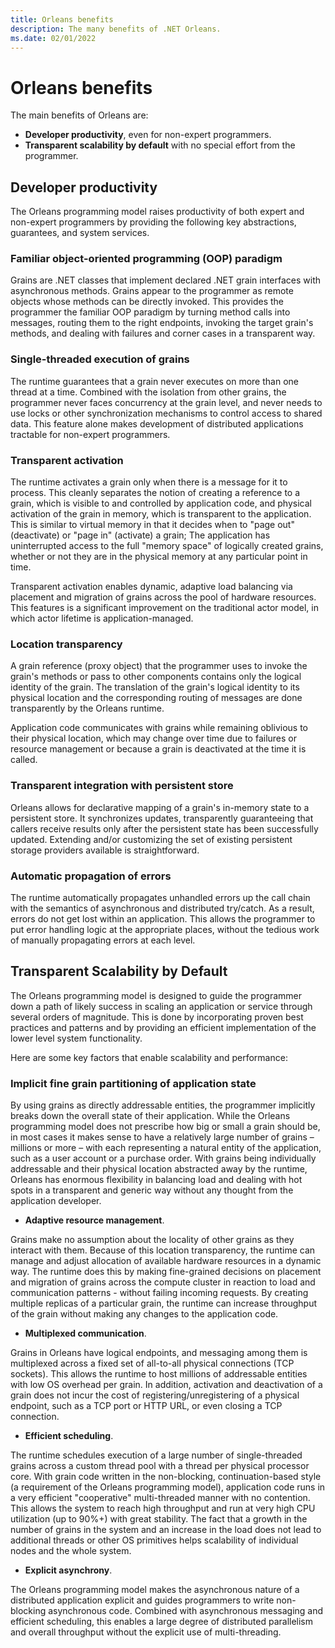 ```yaml
---
title: Orleans benefits
description: The many benefits of .NET Orleans.
ms.date: 02/01/2022
---
```


# Orleans benefits

The main benefits of Orleans are:

- **Developer productivity**, even for non-expert programmers.
- **Transparent scalability by default** with no special effort from the programmer.

## Developer productivity

The Orleans programming model raises productivity of both expert and non-expert programmers by providing the following key abstractions, guarantees, and system services.

### Familiar object-oriented programming (OOP) paradigm

Grains are .NET classes that implement declared .NET grain interfaces with asynchronous methods. Grains appear to the programmer as remote objects whose methods can be directly invoked. This provides the programmer the familiar OOP paradigm by turning method calls into messages, routing them to the right endpoints, invoking the target grain's methods, and dealing with failures and corner cases in a transparent way.

### Single-threaded execution of grains

The runtime guarantees that a grain never executes on more than one thread at a time. Combined with the isolation from other grains, the programmer never faces concurrency at the grain level, and never needs to use locks or other synchronization mechanisms to control access to shared data. This feature alone makes development of distributed applications tractable for non-expert programmers.

### Transparent activation

The runtime activates a grain only when there is a message for it to process. This cleanly separates the notion of creating a reference to a grain, which is visible to and controlled by application code, and physical activation of the grain in memory, which is transparent to the application. This is similar to virtual memory in that it decides when to "page out" (deactivate) or "page in" (activate) a grain; The application has uninterrupted access to the full "memory space" of logically created grains, whether or not they are in the physical memory at any particular point in time.

Transparent activation enables dynamic, adaptive load balancing via placement and migration of grains across the pool of hardware resources. This features is a significant improvement on the traditional actor model, in which actor lifetime is application-managed.

### Location transparency

A grain reference (proxy object) that the programmer uses to invoke the grain's methods or pass to other components contains only the logical identity of the grain. The translation of the grain's logical identity to its physical location and the corresponding routing of messages are done transparently by the Orleans runtime.

Application code communicates with grains while remaining oblivious to their physical location, which may change over time due to failures or resource management or because a grain is deactivated at the time it is called.

### Transparent integration with persistent store

Orleans allows for declarative mapping of a grain's in-memory state to a persistent store. It synchronizes updates, transparently guaranteeing that callers receive results only after the persistent state has been successfully updated. Extending and/or customizing the set of existing persistent storage providers available is straightforward.

### Automatic propagation of errors

The runtime automatically propagates unhandled errors up the call chain with the semantics of asynchronous and distributed try/catch. As a result, errors do not get lost within an application. This allows the programmer to put error handling logic at the appropriate places, without the tedious work of manually propagating errors at each level.

## Transparent Scalability by Default

The Orleans programming model is designed to guide the programmer down a path of likely success in scaling an application or service through several orders of magnitude. This is done by incorporating proven best practices and patterns and by providing an efficient implementation of the lower level system functionality.

Here are some key factors that enable scalability and performance:

### Implicit fine grain partitioning of application state

By using grains as directly addressable entities, the programmer implicitly breaks down the overall state of their application.
While the Orleans programming model does not prescribe how big or small a grain should be, in most cases it makes sense to have a relatively large number of grains – millions or more – with each representing a natural entity of the application, such as a user account or a purchase order.
With grains being individually addressable and their physical location abstracted away by the runtime, Orleans has enormous flexibility in balancing load and dealing with hot spots in a transparent and generic way without any thought from the application developer.

* **Adaptive resource management**.

Grains make no assumption about the locality of other grains as they interact with them.
Because of this location transparency, the runtime can manage and adjust allocation of available hardware resources in a dynamic way.
The runtime does this by making fine-grained decisions on placement and migration of grains across the compute cluster in reaction to load and communication patterns - without failing incoming requests.
By creating multiple replicas of a particular grain, the runtime can increase throughput of the grain without making any changes to the application code.

* **Multiplexed communication**.

Grains in Orleans have logical endpoints, and messaging among them is multiplexed across a fixed set of all-to-all physical connections (TCP sockets).
This allows the runtime to host millions of addressable entities with low OS overhead per grain.
In addition, activation and deactivation of a grain does not incur the cost of registering/unregistering of a physical endpoint, such as a TCP port or HTTP URL, or even closing a TCP connection.

* **Efficient scheduling**.

The runtime schedules execution of a large number of single-threaded grains across a custom thread pool with a thread per physical processor core.
With grain code written in the non-blocking, continuation-based style (a requirement of the Orleans programming model), application code runs in a very efficient "cooperative" multi-threaded manner with no contention.
This allows the system to reach high throughput and run at very high CPU utilization (up to 90%+) with great stability.
The fact that a growth in the number of grains in the system and an increase in the load does not lead to additional threads or other OS primitives helps scalability of individual nodes and the whole system.

* **Explicit asynchrony**.

The Orleans programming model makes the asynchronous nature of a distributed application explicit and guides programmers to write non-blocking asynchronous code.
Combined with asynchronous messaging and efficient scheduling, this enables a large degree of distributed parallelism and overall throughput without the explicit use of multi-threading.
